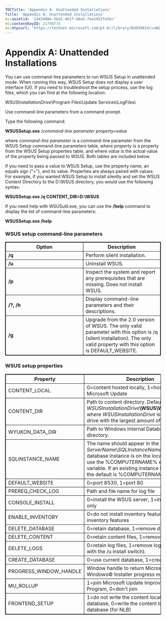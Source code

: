 ```yaml
---
TOCTitle: 'Appendix A: Unattended Installations'
Title: 'Appendix A: Unattended Installations'
ms:assetid: '2443408e-5bd2-4b1f-b0a5-7ee1452fe5bc'
ms:contentKeyID: 21798774
ms:mtpsurl: 'https://technet.microsoft.com/pt-br/library/Dd939814(v=WS.10)'
---
```


Appendix A: Unattended Installations
====================================

You can use command-line parameters to run WSUS Setup in unattended mode. When running this way, WSUS Setup does not display a user interface (UI). If you need to troubleshoot the setup process, use the log files, which you can find at the following location:

*WSUSInstallationDrive*\\Program Files\\Update Services\\LogFiles\\

Use command-line parameters from a command prompt.

Type the following command:

**WSUSSetup.exe** /*command-line parameter property=value*

where *command-line parameter* is a command-line parameter from the WSUS Setup command-line parameters table, where *property* is a property from the WSUS Setup properties table, and where *value* is the actual value of the property being passed to WSUS. Both tables are included below.

If you need to pass a value to WSUS Setup, use the property name, an equals sign ("="), and its value. Properties are always paired with values. For example, if you wanted WSUS Setup to install silently and set the WSUS Content Directory to the D:\\WSUS directory, you would use the following syntax:

**WSUSSetup.exe /q CONTENT\_DIR=D:\\WSUS**

If you need help with WSUSutil.exe, you can use the **/help** command to display the list of command-line parameters:

**WSUSSetup.exe /help**

### WSUS setup command-line parameters

 
<table style="border:1px solid black;">
<colgroup>
<col width="50%" />
<col width="50%" />
</colgroup>
<thead>
<tr class="header">
<th style="border:1px solid black;" >Option</th>
<th style="border:1px solid black;" >Description</th>
</tr>
</thead>
<tbody>
<tr class="odd">
<td style="border:1px solid black;"><strong>/q</strong></td>
<td style="border:1px solid black;">Perform silent installation.</td>
</tr>
<tr class="even">
<td style="border:1px solid black;"><strong>/u</strong></td>
<td style="border:1px solid black;">Uninstall WSUS.</td>
</tr>
<tr class="odd">
<td style="border:1px solid black;"><strong>/p</strong></td>
<td style="border:1px solid black;">Inspect the system and report any prerequisites that are missing. Does not install WSUS.</td>
</tr>
<tr class="even">
<td style="border:1px solid black;"><strong>/?, /h</strong></td>
<td style="border:1px solid black;">Display command-line parameters and their descriptions.</td>
</tr>
<tr class="odd">
<td style="border:1px solid black;"><strong>/g</strong></td>
<td style="border:1px solid black;">Upgrade from the 2.0 version of WSUS. The only valid parameter with this option is /q (silent installation). The only valid property with this option is DEFAULT_WEBSITE.</td>
</tr>
</tbody>
</table>
  
### WSUS setup properties

 
<table style="border:1px solid black;">
<colgroup>
<col width="50%" />
<col width="50%" />
</colgroup>
<thead>
<tr class="header">
<th style="border:1px solid black;" >Property</th>
<th style="border:1px solid black;" >Description</th>
</tr>
</thead>
<tbody>
<tr class="odd">
<td style="border:1px solid black;">CONTENT_LOCAL</td>
<td style="border:1px solid black;">0=content hosted locally, 1=host on Microsoft Update</td>
</tr>
<tr class="even">
<td style="border:1px solid black;">CONTENT_DIR</td>
<td style="border:1px solid black;">Path to content directory. Default is <em>WSUSInstallationDrive</em><strong>\WSUS\WSUSContent</strong>, where <em>WSUSInstallationDrive</em> is the local drive with the largest amount of free space.</td>
</tr>
<tr class="odd">
<td style="border:1px solid black;">WYUKON_DATA_DIR</td>
<td style="border:1px solid black;">Path to Windows Internal Database data directory.</td>
</tr>
<tr class="even">
<td style="border:1px solid black;">SQLINSTANCE_NAME</td>
<td style="border:1px solid black;">The name should appear in the format <em>ServerName</em>\<em>SQLInstanceName</em>. If the database instance is on the local machine, use the %COMPUTERNAME% environment variable. If an existing instance is not present, the default is %COMPUTERNAME%\WSUS.</td>
</tr>
<tr class="odd">
<td style="border:1px solid black;">DEFAULT_WEBSITE</td>
<td style="border:1px solid black;">0=port 8530, 1=port 80</td>
</tr>
<tr class="even">
<td style="border:1px solid black;">PREREQ_CHECK_LOG</td>
<td style="border:1px solid black;">Path and file name for log file</td>
</tr>
<tr class="odd">
<td style="border:1px solid black;">CONSOLE_INSTALL</td>
<td style="border:1px solid black;">0=install the WSUS server, 1=install console only</td>
</tr>
<tr class="even">
<td style="border:1px solid black;">ENABLE_INVENTORY</td>
<td style="border:1px solid black;">0=do not install inventory features, 1=install inventory features</td>
</tr>
<tr class="odd">
<td style="border:1px solid black;">DELETE_DATABASE</td>
<td style="border:1px solid black;">0=retain database, 1=remove database</td>
</tr>
<tr class="even">
<td style="border:1px solid black;">DELETE_CONTENT</td>
<td style="border:1px solid black;">0=retain content files, 1=remove content files</td>
</tr>
<tr class="odd">
<td style="border:1px solid black;">DELETE_LOGS</td>
<td style="border:1px solid black;">0=retain log files, 1=remove log files (used with the /u install switch).</td>
</tr>
<tr class="even">
<td style="border:1px solid black;">CREATE_DATABASE</td>
<td style="border:1px solid black;">0=use current database, 1=create database</td>
</tr>
<tr class="odd">
<td style="border:1px solid black;">PROGRESS_WINDOW_HANDLE</td>
<td style="border:1px solid black;">Window handle to return Microsoft© Windows© Installer progress messages.</td>
</tr>
<tr class="even">
<td style="border:1px solid black;">MU_ROLLUP</td>
<td style="border:1px solid black;">1=join Microsoft Update Improvement Program, 0=don't join</td>
</tr>
<tr class="odd">
<td style="border:1px solid black;">FRONTEND_SETUP</td>
<td style="border:1px solid black;">1=do not write the content location to the database, 0=write the content location to the database (for NLB)</td>
</tr>
</tbody>
</table>
